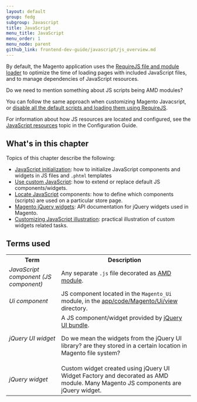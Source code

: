 ```yaml
---
layout: default
group: fedg
subgroup: Javascript
title: JavaScript
menu_title: JavaScript
menu_order: 1
menu_node: parent
github_link: frontend-dev-guide/javascript/js_overview.md
---
```


By default, the Magento application uses the <a href="{{site.gdeurl}}http://requirejs.org/" target="_blank">RequireJS file and module loader</a> to optimize the time of loading pages with included JavaScript files, and to manage dependencies of JavaScript resources.

<p class="q">Do we need to mention something about JS scripts being AMD modules?</p>

You can follow the same approach when customizing Magento Javacsript, or <a href="{{site.gdeurl}}frontend-dev-guide/javascript/custom_js.html#disable_default_js" target="_blank">disable all the default scripts and loading them using RequireJS</a>.

For information about how JS resources are located and configured, see the <a href="{{site.gdeurl}}/config-guide/config/js-resources.html" target="_blank"> JavaScript resources</a> topic in the Configuration Guide.

<h2 id="#js_contents">What's in this chapter</h2>
Topics of this chapter describe the following:

- [JavaScript initialization]({{site.gdeurl}}frontend-dev-guide/javascript/js_init.html): how to initialize JavaScript components and widgets in JS files and `.phtml` templates
- [Use custom JavaScript]({{site.gdeurl}}frontend-dev-guide/javascript/custom_js.html): how to extend or replace default JS components/widgets.
- [Locate JavaScript]({{site.gdeurl}}frontend-dev-guide/javascript/js_debug.html) components: how to define which components (scripts) are used on a particular store page.
- [Magento jQuery widgets]({{site.gdeurl}}frontend-dev-guide/javascript/jquery-widgets-about.html): API documentation for jQuery widgets used in Magento.
- [Customizing JavaScript illustration]({{site.gdeurl}}frontend-dev-guide/javascript/js_practice.html): practical illustration of custom widgets related tasks.



<h2 id="js_terms">Terms used</h2>

<table>
<tr>
<th>
Term
</th>
<th>
Description
</th>
</tr>
<tr>
<td>
<i>JavaScript component (JS component)</i>
</td>
<td>
Any separate <code>.js</code> file decorated as <a href="http://requirejs.org/docs/whyamd.html#amd" target="_blank">AMD module</a>.
</td>
</tr>

<tr>
<td>
<i>Ui component</i>
</td>
<td>
JS component located in the <code>Magento_Ui</code> module, in the <a href="{{site.mage2000url}}app/code/Magento/Ui/view" target="_blank">app/code/Magento/Ui/view</a> directory.
</td>
</tr>

<tr>
<td>
<i>jQuery UI widget</i>
</td>
<td>
A JS component/widget provided by <a href="" target="_blank">jQuery UI bundle</a>.
<p class="q">Do we mean the widgets from the jQuery UI library? are they stored in a certain location in Magento file system?</p>
</td>
</tr>
<tr>
<td>
<i>jQuery widget</i>
</td>
<td>
Custom widget created using jQuery UI Widget Factory and decorated as AMD module. Many Magento JS components are jQuery widget.
</td>
</tr>
</table>

